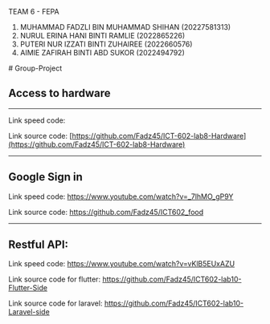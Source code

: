 TEAM 6 - FEPA
1. MUHAMMAD FADZLI BIN MUHAMMAD SHIHAN (20227581313)
2. NURUL ERINA HANI BINTI RAMLIE (2022865226)
3. PUTERI NUR IZZATI BINTI ZUHAIREE (2022660576)
4. AIMIE ZAFIRAH BINTI ABD SUKOR (2022494792)


﻿# Group-Project
## Access to hardware
************************
Link speed code: 

Link source code: [https://github.com/Fadz45/ICT-602-lab8-Hardware](https://github.com/Fadz45/ICT-602-lab8-Hardware)
************************

## Google Sign in
Link speed code: https://www.youtube.com/watch?v=_7lhMO_gP9Y

Link source code: https://github.com/Fadz45/ICT602_food
************************

## Restful API:
Link speed code: https://www.youtube.com/watch?v=vKlB5EUxAZU

Link source code for flutter: https://github.com/Fadz45/ICT602-lab10-Flutter-Side

Link source code for laravel: https://github.com/Fadz45/ICT602-lab10-Laravel-side
